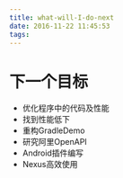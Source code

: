 ```yaml
---
title: what-will-I-do-next
date: 2016-11-22 11:45:53
tags:
---
```

# 下一个目标
* 优化程序中的代码及性能
* 找到性能低下
* 重构GradleDemo
* 研究阿里OpenAPI
* Android插件编写
* Nexus高效使用